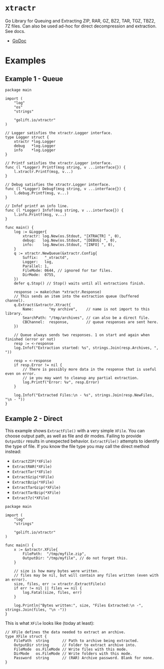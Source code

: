 # `xtractr`

Go Library for Queuing and Extracting ZIP, RAR, GZ, BZ2, TAR, TGZ, TBZ2, 7Z files.
Can also be used ad-hoc for direct decompression and extraction. See docs.

-   [GoDoc](https://pkg.go.dev/golift.io/xtractr)

# Examples

## Example 1 - Queue

```golang
package main

import (
	"log"
	"os"
	"strings"

	"golift.io/xtractr"
)

// Logger satisfies the xtractr.Logger interface.
type Logger struct {
	xtractr *log.Logger
	debug   *log.Logger
	info    *log.Logger
}

// Printf satisfies the xtractr.Logger interface.
func (l *Logger) Printf(msg string, v ...interface{}) {
	l.xtractr.Printf(msg, v...)
}

// Debug satisfies the xtractr.Logger interface.
func (l *Logger) Debugf(msg string, v ...interface{}) {
	l.debug.Printf(msg, v...)
}

// Infof printf an info line.
func (l *Logger) Infof(msg string, v ...interface{}) {
	l.info.Printf(msg, v...)
}

func main() {
	log := &Logger{
		xtractr: log.New(os.Stdout, "[XTRACTR] ", 0),
		debug:   log.New(os.Stdout, "[DEBUG] ", 0),
		info:    log.New(os.Stdout, "[INFO] ", 0),
	}
	q := xtractr.NewQueue(&xtractr.Config{
		Suffix:   "_xtractd",
		Logger:   log,
		Parallel: 1,
		FileMode: 0644, // ignored for tar files.
		DirMode:  0755,
	})
	defer q.Stop() // Stop() waits until all extractions finish.

	response := make(chan *xtractr.Response)
	// This sends an item into the extraction queue (buffered channel).
	q.Extract(&xtractr.Xtract{
		Name:       "my archive",    // name is not import to this library.
		SearchPath: "/tmp/archives", // can also be a direct file.
		CBChannel:  response,        // queue responses are sent here.
	})

	// Queue always sends two responses. 1 on start and again when finished (error or not)
	resp := <-response
	log.Infof("Extraction started: %s", strings.Join(resp.Archives, ", "))

	resp = <-response
	if resp.Error != nil {
		// There is possibly more data in the response that is useful even on error.
		// ie you may want to cleanup any partial extraction.
		log.Printf("Error: %v", resp.Error)
	}

	log.Infof("Extracted Files:\n - %s", strings.Join(resp.NewFiles, "\n - "))
}
```

## Example 2 - Direct

This example shows `ExtractFile()` with a very simple `XFile`.
You can choose output path, as well as file and dir modes.
Failing to provide `OutputDir` results in unexpected behavior.
`ExtractFile()` attempts to identify the type of file. If you
know the file type you may call the direct method instead:

 - `ExtractZIP(*XFile)`
 - `ExtractRAR(*XFile)`
 - `ExtractTar(*XFile)`
 - `ExtractGzip(*XFile)`
 - `ExtractBzip(*XFile)`
 - `ExtractTarGzip(*XFile)`
 - `ExtractTarBzip(*XFile)`
 - `Extract7z(*XFile)`

```golang
package main

import (
	"log"
	"strings"

	"golift.io/xtractr"
)

func main() {
	x := &xtractr.XFile{
		FilePath:  "/tmp/myfile.zip",
		OutputDir: "/tmp/myfile", // do not forget this.
	}

	// size is how many bytes were written.
	// files may be nil, but will contain any files written (even with an error).
	size, files, err := xtractr.ExtractFile(x)
	if err != nil || files == nil {
		log.Fatal(size, files, err)
	}

	log.Println("Bytes written:", size, "Files Extracted:\n -", strings.Join(files, "\n -"))
}
```

This is what `XFile` looks like (today at least):
```golang
// XFile defines the data needed to extract an archive.
type XFile struct {
	FilePath  string      // Path to archive being extracted.
	OutputDir string      // Folder to extract archive into.
	FileMode  os.FileMode // Write files with this mode.
	DirMode   os.FileMode // Write folders with this mode.
	Password  string      // (RAR) Archive password. Blank for none.
}
```
